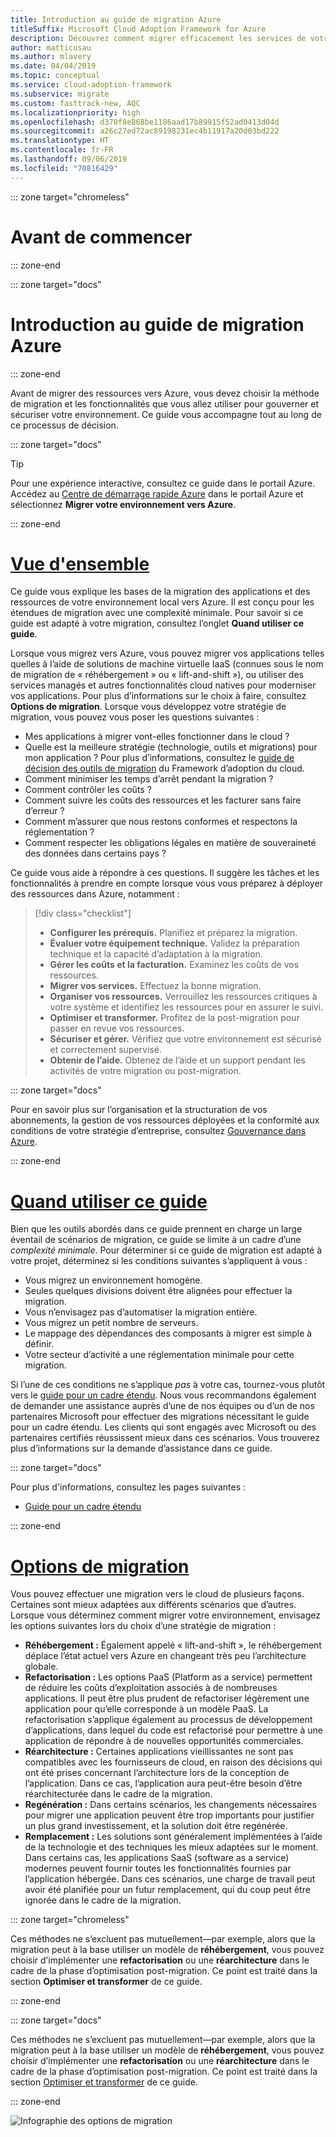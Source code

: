```yaml
---
title: Introduction au guide de migration Azure
titleSuffix: Microsoft Cloud Adoption Framework for Azure
description: Découvrez comment migrer efficacement les services de votre organisation vers Azure en suivant des instructions pas à pas.
author: matticusau
ms.author: mlavery
ms.date: 04/04/2019
ms.topic: conceptual
ms.service: cloud-adoption-framework
ms.subservice: migrate
ms.custom: fasttrack-new, AQC
ms.localizationpriority: high
ms.openlocfilehash: d370f8e868be1186aad17b89915f52ad0413d04d
ms.sourcegitcommit: a26c27ed72ac89198231ec4b11917a20d03bd222
ms.translationtype: HT
ms.contentlocale: fr-FR
ms.lasthandoff: 09/06/2019
ms.locfileid: "70816429"
---
```

::: zone target="chromeless"

# <a name="before-you-start"></a>Avant de commencer

::: zone-end

::: zone target="docs"

# <a name="introduction-to-the-azure-migration-guide"></a>Introduction au guide de migration Azure

::: zone-end

Avant de migrer des ressources vers Azure, vous devez choisir la méthode de migration et les fonctionnalités que vous allez utiliser pour gouverner et sécuriser votre environnement. Ce guide vous accompagne tout au long de ce processus de décision.

::: zone target="docs"

> [!TIP]
> Pour une expérience interactive, consultez ce guide dans le portail Azure. Accédez au [Centre de démarrage rapide Azure](https://portal.azure.com/?feature.quickstart=true#blade/Microsoft_Azure_Resources/QuickstartCenterBlade) dans le portail Azure et sélectionnez **Migrer votre environnement vers Azure**.

::: zone-end

# <a name="overviewtaboverview"></a>[Vue d'ensemble](#tab/Overview)

Ce guide vous explique les bases de la migration des applications et des ressources de votre environnement local vers Azure. Il est conçu pour les étendues de migration avec une complexité minimale. Pour savoir si ce guide est adapté à votre migration, consultez l’onglet **Quand utiliser ce guide**.

Lorsque vous migrez vers Azure, vous pouvez migrer vos applications telles quelles à l’aide de solutions de machine virtuelle IaaS (connues sous le nom de migration de « réhébergement » ou « lift-and-shift »), ou utiliser des services managés et autres fonctionnalités cloud natives pour moderniser vos applications. Pour plus d’informations sur le choix à faire, consultez **Options de migration**. Lorsque vous développez votre stratégie de migration, vous pouvez vous poser les questions suivantes :

- Mes applications à migrer vont-elles fonctionner dans le cloud ?
- Quelle est la meilleure stratégie (technologie, outils et migrations) pour mon application ? Pour plus d’informations, consultez le [guide de décision des outils de migration](../../decision-guides/migrate-decision-guide/index.md) du Framework d’adoption du cloud.
- Comment minimiser les temps d’arrêt pendant la migration ?
- Comment contrôler les coûts ?
- Comment suivre les coûts des ressources et les facturer sans faire d’erreur ?
- Comment m’assurer que nous restons conformes et respectons la réglementation ?
- Comment respecter les obligations légales en matière de souveraineté des données dans certains pays ?

Ce guide vous aide à répondre à ces questions. Il suggère les tâches et les fonctionnalités à prendre en compte lorsque vous vous préparez à déployer des ressources dans Azure, notamment :

> [!div class="checklist"]
>
> - **Configurer les prérequis.** Planifiez et préparez la migration.
> - **Évaluer votre équipement technique.** Validez la préparation technique et la capacité d’adaptation à la migration.
> - **Gérer les coûts et la facturation.** Examinez les coûts de vos ressources.
> - **Migrer vos services.** Effectuez la bonne migration.
> - **Organiser vos ressources.** Verrouillez les ressources critiques à votre système et identifiez les ressources pour en assurer le suivi.
> - **Optimiser et transformer.** Profitez de la post-migration pour passer en revue vos ressources.
> - **Sécuriser et gérer.** Vérifiez que votre environnement est sécurisé et correctement supervisé.
> - **Obtenir de l’aide.** Obtenez de l’aide et un support pendant les activités de votre migration ou post-migration.

::: zone target="docs"

Pour en savoir plus sur l’organisation et la structuration de vos abonnements, la gestion de vos ressources déployées et la conformité aux conditions de votre stratégie d’entreprise, consultez [Gouvernance dans Azure](/azure/security/governance-in-azure).

::: zone-end

# <a name="when-to-use-this-guidetabwhentousethisguide"></a>[Quand utiliser ce guide](#tab/WhenToUseThisGuide)

Bien que les outils abordés dans ce guide prennent en charge un large éventail de scénarios de migration, ce guide se limite à un cadre d’une _complexité minimale_. Pour déterminer si ce guide de migration est adapté à votre projet, déterminez si les conditions suivantes s’appliquent à vous :

- Vous migrez un environnement homogène.
- Seules quelques divisions doivent être alignées pour effectuer la migration.
- Vous n’envisagez pas d’automatiser la migration entière.
- Vous migrez un petit nombre de serveurs.
- Le mappage des dépendances des composants à migrer est simple à définir.
- Votre secteur d’activité a une réglementation minimale pour cette migration.

Si l’une de ces conditions ne s’applique _pas_ à votre cas, tournez-vous plutôt vers le [guide pour un cadre étendu](../expanded-scope/index.md). Nous vous recommandons également de demander une assistance auprès d’une de nos équipes ou d’un de nos partenaires Microsoft pour effectuer des migrations nécessitant le guide pour un cadre étendu. Les clients qui sont engagés avec Microsoft ou des partenaires certifiés réussissent mieux dans ces scénarios. Vous trouverez plus d’informations sur la demande d’assistance dans ce guide.

<!-- markdownlint-enable MD033 -->

::: zone target="docs"

Pour plus d'informations, consultez les pages suivantes :

- [Guide pour un cadre étendu](../expanded-scope/index.md)

::: zone-end

# <a name="migration-optionstabmigrationoptions"></a>[Options de migration](#tab/MigrationOptions)

Vous pouvez effectuer une migration vers le cloud de plusieurs façons. Certaines sont mieux adaptées aux différents scénarios que d’autres. Lorsque vous déterminez comment migrer votre environnement, envisagez les options suivantes lors du choix d’une stratégie de migration :

- **Réhébergement :** Également appelé « lift-and-shift », le réhébergement déplace l’état actuel vers Azure en changeant très peu l’architecture globale.
- **Refactorisation :** Les options PaaS (Platform as a service) permettent de réduire les coûts d’exploitation associés à de nombreuses applications. Il peut être plus prudent de refactoriser légèrement une application pour qu’elle corresponde à un modèle PaaS. La refactorisation s’applique également au processus de développement d’applications, dans lequel du code est refactorisé pour permettre à une application de répondre à de nouvelles opportunités commerciales.
- **Réarchitecture :** Certaines applications vieillissantes ne sont pas compatibles avec les fournisseurs de cloud, en raison des décisions qui ont été prises concernant l’architecture lors de la conception de l’application. Dans ce cas, l’application aura peut-être besoin d’être réarchitecturée dans le cadre de la migration.
- **Regénération :** Dans certains scénarios, les changements nécessaires pour migrer une application peuvent être trop importants pour justifier un plus grand investissement, et la solution doit être regénérée.
- **Remplacement :** Les solutions sont généralement implémentées à l’aide de la technologie et des techniques les mieux adaptées sur le moment. Dans certains cas, les applications SaaS (software as a service) modernes peuvent fournir toutes les fonctionnalités fournies par l’application hébergée. Dans ces scénarios, une charge de travail peut avoir été planifiée pour un futur remplacement, qui du coup peut être ignorée dans le cadre de la migration.

::: zone target="chromeless"

Ces méthodes ne s’excluent pas mutuellement&mdash;par exemple, alors que la migration peut à la base utiliser un modèle de **réhébergement**, vous pouvez choisir d’implémenter une **refactorisation** ou une **réarchitecture** dans le cadre de la phase d’optimisation post-migration. Ce point est traité dans la section **Optimiser et transformer** de ce guide.

::: zone-end

::: zone target="docs"

Ces méthodes ne s’excluent pas mutuellement&mdash;par exemple, alors que la migration peut à la base utiliser un modèle de **réhébergement**, vous pouvez choisir d’implémenter une **refactorisation** ou une **réarchitecture** dans le cadre de la phase d’optimisation post-migration. Ce point est traité dans la section [Optimiser et transformer](optimize-and-transform.md) de ce guide.

::: zone-end

![Infographie des options de migration](../../_images/migration/migration-options.png)
